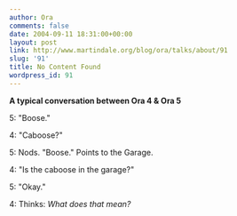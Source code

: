 ```yaml
---
author: Ora
comments: false
date: 2004-09-11 18:31:00+00:00
layout: post
link: http://www.martindale.org/blog/ora/talks/about/91
slug: '91'
title: No Content Found
wordpress_id: 91
---
```


**A typical conversation between Ora 4 & Ora 5**
  
5: "Boose."
  

  
4: "Caboose?"
  

  
5: Nods. "Boose." Points to the Garage.
  

  
4: "Is the caboose in the garage?"
  

  
5: "Okay."
  

  
4: Thinks: _What does that mean?_
